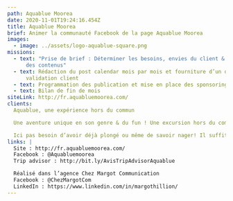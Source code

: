 ```yaml
---
path: Aquablue Moorea
date: 2020-11-01T19:24:16.454Z
title: Aquablue Moorea
brief: Animer la communauté Facebook de la page Aquablue Moorea
images:
  - image: ../assets/logo-aquablue-square.png
missions:
  - text: "Prise de brief : Déterminer les besoins, envies du client & récupération
      des contenus"
  - text: Rédaction du post calendar mois par mois et fourniture d’un document de
      validation client
  - text: Programmation des publication et mise en place des sponsoring
  - text: Bilan de fin de mois
siteLink: http://fr.aquabluemoorea.com/
clients: 
  Aquablue, une expérience hors du commun

  Une aventure unique en son genre & du fun ! Une excursion hors du commun qui utilise de jolis casques jaunes qui permettent à tous, oui je dis bien TOUS, de marcher sous l’eau en toute sécurité.

  Ici pas besoin d’avoir déjà plongé ou même de savoir nager! Il suffit de mettre le casque et hop, on respire sous l’eau, on nage avec les poissons et on refait la scène de l’Odyssée d’Ulysse sans même craindre une douleur aux oreilles, allez, on signe !
links: |
  Site : http://fr.aquabluemoorea.com/
  Facebook : @Aquabluemoorea
  Trip advisor : http://bit.ly/AvisTripAdvisorAquablue

  Réalisé dans l’agence Chez Margot Communication
  Facebook : @ChezMargotCom
  LinkedIn : https://www.linkedin.com/in/margothillion/
---
```

